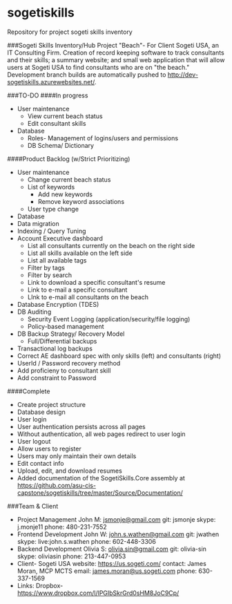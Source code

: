 sogetiskills
============
Repository for project sogeti skills inventory

###Sogeti Skills Inventory/Hub
Project "Beach"- For Client Sogeti USA, an IT Consulting Firm. Creation of record keeping software to track consultants and their skills; a summary website; and small web application that will allow users at Sogeti USA to find consultants who are on "the beach."  Development branch builds are automatically pushed to http://dev-sogetiskills.azurewebsites.net/.

###TO-DO
####In progress
  * User maintenance
    * View current beach status
    * Edit consultant skills
  * Database
    * Roles- Management of logins/users and permissions
    * DB Schema/ Dictionary

####Product Backlog (w/Strict Prioritizing)
  * User maintenance
    * Change current beach status
    * List of keywords
      * Add new keywords
      * Remove keyword associations
    * User type change
  * Database
  * Data migration
  * Indexing / Query Tuning
  * Account Executive dashboard
    * List all consultants currently on the beach on the right side
    * List all skills available on the left side
    * List all available tags
    * Filter by tags
    * Filter by search
    * Link to download a specific consultant's resume
    * Link to e-mail a specific consultant
    * LInk to e-mail all consultants on the beach
  * Database Encryption (TDES)
  * DB Auditing
    * Security Event Logging (application/security/file logging)
    * Policy-based management
  * DB Backup Strategy/ Recovery Model
    * Full/Differential backups
  * Transactional log backups
 * Correct AE dashboard spec with only skills (left) and consultants (right)
 * UserId / Password recovery method
 * Add proficieny to consultant skill
 * Add constraint to Password

####Complete
  * Create project structure
  * Database design
  * User login
  * User authentication persists across all pages
  * Without authentication, all web pages redirect to user login
  * User logout
  * Allow users to register
  * Users may only maintain their own details
  * Edit contact info
  * Upload, edit, and download resumes
  * Added documentation of the SogetiSkills.Core assembly at https://github.com/asu-cis-capstone/sogetiskills/tree/master/Source/Documentation/

###Team & Client
- Project Management
  John M: jsmonje@gmail.com 
    git: jsmonje
    skype: j.monje11
    phone: 480-231-7552
- Frontend Development
  John W: john.s.wathen@gmail.com
    git: jwathen
    skype: live:john.s.wathen
    phone: 602-448-3306
- Backend Development
  Olivia S: olivia.sin@gmail.com
    git: olivia-sin
    skype: oliviasin
    phone: 213-447-0953
- Client- Sogeti USA 
    website: https://us.sogeti.com/
    contact: James Moran, MCP MCTS
      email: james.moran@us.sogeti.com
      phone: 630-337-1569
- Links:
  Dropbox- https://www.dropbox.com/l/lPGIbSkrGrd0sHM8JoC9Cp/
